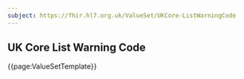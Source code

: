 ```yaml
---
subject: https://fhir.hl7.org.uk/ValueSet/UKCore-ListWarningCode
---
```

## UK Core List Warning Code

{{page:ValueSetTemplate}}